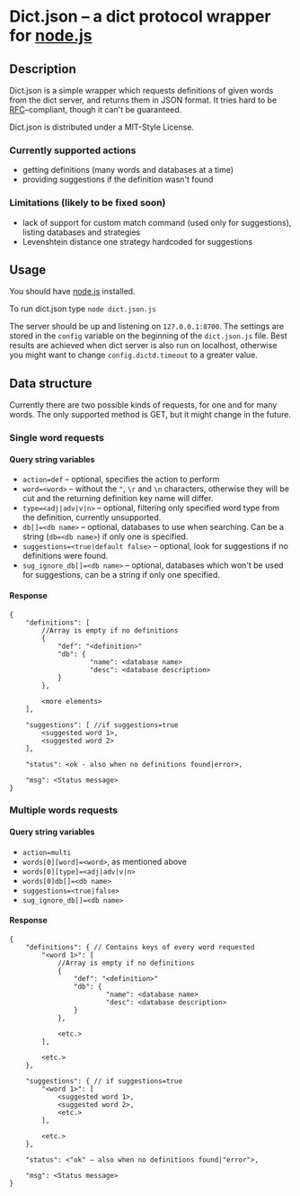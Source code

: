 # Dict.json – a dict protocol wrapper for [node.js](http://nodejs.org/)

## Description ##

Dict.json is a simple wrapper which requests definitions of given words from the dict server, and returns them in JSON format.
It tries hard to be [RFC](http://www.dict.org/rfc2229.txt)–compliant, though it can't be guaranteed.

Dict.json is distributed under a MIT-Style License.

### Currently supported actions ###
* getting definitions (many words and databases at a time)
* providing suggestions if the definition wasn't found

### Limitations (likely to be fixed soon) ###
* lack of support for custom match command (used only for suggestions), listing databases and strategies
* Levenshtein distance one strategy hardcoded for suggestions


## Usage ##

You should have [node.js](http://nodejs.org/) installed.

To run dict.json type `node dict.json.js`

The server should be up and listening on `127.0.0.1:8700`.
The settings are stored in the `config` variable on the beginning of the `dict.json.js` file.
Best results are achieved when dict server is also run on localhost, otherwise you might want to change `config.dictd.timeout` to a greater value.


## Data structure ##

Currently there are two possible kinds of requests, for one and for many words.
The only supported method is GET, but it might change in the future.

### Single word requests ###

#### Query string variables ####
* `action=def` – optional, specifies the action to perform
* `word=<word>` – without the `"`, `\r` and `\n` characters, otherwise they will be cut and the returning definition key name will differ.
* `type=<adj|adv|v|n>` – optional, filtering only specified word type from the definition, currently unsupported.
* `db[]=<db name>` – optional, databases to use when searching. Can be a string (`db=<db name>`) if only one is specified.
* `suggestions=<true|default false>` – optional, look for suggestions if no definitions were found.
* `sug_ignore_db[]=<db name>` – optional, databases which won't be used for suggestions, can be a string if only one specified.

#### Response ####
	{
		"definitions": [
			//Array is empty if no definitions
			{
				"def": "<definition>"
				"db": {
						"name": <database name>
						"desc": <database description>
				}
			},
			
			<more elements>
		],
		
		"suggestions": [ //if suggestions=true
			<suggested word 1>,
			<suggested word 2>
		],
		
		"status": <ok - also when no definitions found|error>,
		
		"msg": <Status message>
	}

### Multiple words requests ###
#### Query string variables ####
* `action=multi`
* `words[0][word]=<word>`, as mentioned above
* `words[0][type]=<adj|adv|v|n>`
* `words[0]db[]=<db name>`
* `suggestions=<true|false>`
* `sug_ignore_db[]=<db name>`
		
#### Response ####
	{
		"definitions": { // Contains keys of every word requested
			"<word 1>": [
				//Array is empty if no definitions
				{
					"def": "<definition>"
					"db": {
							"name": <database name>
							"desc": <database description>
					}
				},
				
				<etc.>
			],
			
			<etc.>
		},
		
		"suggestions": { // if suggestions=true
			"<word 1>": [
				<suggested word 1>,
				<suggested word 2>,
				<etc.>
			],
			
			<etc.>
		},
		
		"status": <"ok" – also when no definitions found|"error">,
		
		"msg": <Status message>
	}